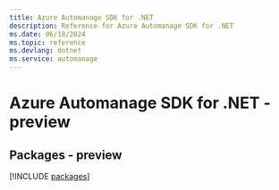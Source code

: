 ```yaml
---
title: Azure Automanage SDK for .NET
description: Reference for Azure Automanage SDK for .NET
ms.date: 06/18/2024
ms.topic: reference
ms.devlang: dotnet
ms.service: automanage
---
```

# Azure Automanage SDK for .NET - preview
## Packages - preview
[!INCLUDE [packages](automanage-index.md)]